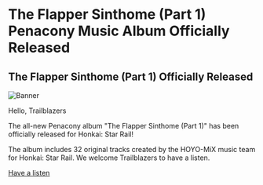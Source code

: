 # The Flapper Sinthome (Part 1) Penacony Music Album Officially Released
## The Flapper Sinthome (Part 1) Officially Released
![Banner](https://sdk.hoyoverse.com/upload/ann/2024/06/03/b0673ca03a7e325b8dfd2ed8f2fdbff8_2081821775340639357.jpg)

Hello, Trailblazers

The all-new Penacony album "The Flapper Sinthome (Part 1)" has been officially released for Honkai: Star Rail!

The album includes 32 original tracks created by the HOYO-MiX music team for Honkai: Star Rail. We welcome Trailblazers to have a listen.

[ Have a listen](https://www.hoyolab.com/article/29278299)
